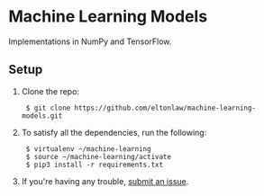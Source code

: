 # Machine Learning Models

Implementations in NumPy and TensorFlow.

## Setup

1. Clone the repo:
	
		$ git clone https://github.com/eltonlaw/machine-learning-models.git

2. To satisfy all the dependencies, run the following:

		$ virtualenv ~/machine-learning
		$ source ~/machine-learning/activate
		$ pip3 install -r requirements.txt

3. If you're having any trouble, [submit an issue](https://github.com/eltonlaw/machine-learning-models/issues).

<!-- Accuracy Scores (Setup a table showing top-1, top-5 errors etc. for each implemented model)-->



